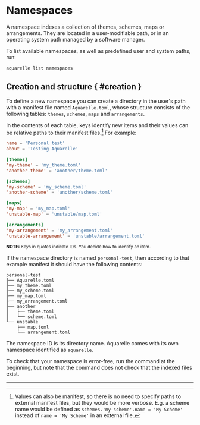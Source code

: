 <!--
	SPDX-FileCopyrightText: 2024 Eduardo Javier Alvarado Aarón <eduardo.javier.alvarado.aaron@gmail.com>
	
	SPDX-License-Identifier: CC-BY-SA-4.0
-->

# Namespaces

A namespace indexes a collection of themes, schemes, maps or arrangements. They are located in a user-modifiable path, or in an operating system path managed by a software manager.

To list available namespaces, as well as predefined user and system paths, run:

<!-- i18n:skip -->
~~~ sh
aquarelle list namespaces
~~~

## Creation and structure { #creation }

<!-- i18n:comment: Do not translate `text in backticks`. You could leave the translation aside in parentheses or something similar. For example, in Spanish it would be: `themes` (themes). -->
To define a new namespace you can create a directory in the user's path with a manifest file named `Aquarelle.toml`, whose structure consists of the following tables: `themes`, `schemes`, `maps` and `arrangements`.

In the contents of each table, keys identify new items and their values ​​can be relative paths to their manifest files.[^value] For example:

<!-- i18n:skip -->
~~~ toml
name = 'Personal test'
about = 'Testing Aquarelle'

[themes]
'my-theme' = 'my_theme.toml'
'another-theme' = 'another/theme.toml'

[schemes]
'my-scheme' = 'my_scheme.toml'
'another-scheme' = 'another/scheme.toml'

[maps]
'my-map' = 'my_map.toml'
'unstable-map' = 'unstable/map.toml'

[arrangements]
'my-arrangement' = 'my_arrangement.toml'
'unstable-arrangement' = 'unstable/arrangement.toml'
~~~

<sup>__NOTE:__ Keys in quotes indicate IDs. You decide how to identify an item.</sup>

<!-- i18n:comment: Do not translate `text in backticks`. -->
If the namespace directory is named `personal-test`, then according to that example manifest it should have the following contents:

<!-- i18n:skip -->
~~~
personal-test
├── Aquarelle.toml
├── my_theme.toml
├── my_scheme.toml
├── my_map.toml
├── my_arrangement.toml
├── another
│   ├── theme.toml
│   └── scheme.toml
└── unstable
    ├── map.toml
    └── arrangement.toml
~~~

<!-- i18n:comment: Do not translate `text in backticks`. -->
The namespace ID is its directory name. Aquarelle comes with its own namespace identified as `aquarelle`.

To check that your namespace is error-free, run the command at the beginning, but note that the command does not check that the indexed files exist.

---

<!-- i18n:comment: Do not translate `text in backticks`. -->
[^value]: Values ​​can also be manifest, so there is no need to specify paths to external manifest files, but they would be more verbose. E.g. a scheme name would be defined as `schemes.'my-scheme'.name = 'My Scheme'` instead of `name = 'My Scheme'` in an external file.
